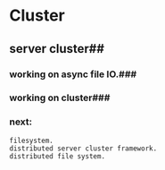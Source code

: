 # Cluster #
## server cluster##
### working on async file IO.###
### working on cluster###
### next: ###
    filesystem.
    distributed server cluster framework.
    distributed file system.
